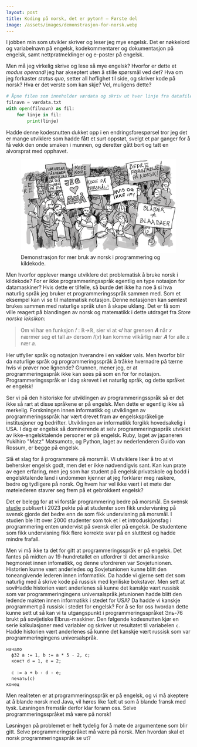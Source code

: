 ```yaml
---
layout: post
title: Koding på norsk, det er pyton! — Første del
image: /assets/images/demonstrasjon-for-norsk.webp
---
```


I jobben min som utvikler skriver og leser jeg mye engelsk. Det er nøkkelord og variabelnavn på engelsk, kodekommentarer og dokumentasjon på engelsk, samt nettpratmeldinger og e-poster på engelsk.

Men må jeg virkelig skrive og lese så mye engelsk? Hvorfor er dette et _modus operandi_ jeg har akseptert uten å stille spørsmål ved det? Hva om jeg forkaster _status quo_, setter all høflighet til side, og skriver kode på norsk? Hva er det verste som kan skje? Vel, muligens dette?

```python
# Åpne filen som inneholder værdata og skriv ut hver linje fra datafilen
filnavn = værdata.txt
with open(filnavn) as fil:
    for linje in fil:
        print(linje)
```

Hadde denne kodesnutten dukket opp i en endringsforespørsel tror jeg det er mange utviklere som hadde fått et surt oppstøt, svelgt et par ganger for å få vekk den onde smaken i munnen, og deretter gått bort og tatt en alvorsprat med opphavet.

<figure>
  <img src="/assets/images/demonstrasjon-for-norsk.webp" alt="Tegnet illustrasjon som viser en demonstrasjon hvor deltagerne holder opp plakater" />
  <figcaption>Demonstrasjon for mer bruk av norsk i programmering og kildekode.</figcaption>
</figure>

Men hvorfor opplever mange utviklere det problematisk å bruke norsk i kildekode? For er ikke programmeringsspråk egentlig en type notasjon for datamaskiner? Hvis dette er tilfelle, så burde det ikke ha noe å si hva naturlig språk jeg bruker et programmeringsspråk sammen med. Som et eksempel kan vi se til matematisk notasjon. Denne notasjonen kan sømløst brukes sammen med naturlige språk uten å skape uklang. Det er få som ville reagert på blandingen av norsk og matematikk i dette utdraget fra _Store norske leksikon_:

> Om vi har en funksjon 𝑓 : ℝ→ℝ, sier vi at «𝑓 har grensen 𝑨 når 𝑥 nærmer seg et tall 𝑎» dersom 𝑓(𝑥) kan komme vilkårlig nær 𝑨 for alle 𝑥 nær 𝑎.

Her utfyller språk og notasjon hverandre i en vakker vals. Men hvorfor blir da naturlige språk og programmeringsspråk å tråkke hvernadre på tærne hvis vi prøver noe lignende? Grunnen, mener jeg, er at programmeringsspråk ikke kan sees på som en for for notasjon. Programmeringsspråk er i dag skrevet i et naturlig språk, og dette språket er engelsk!

Ser vi på den historiske for utviklingen av programmeringsspråk så er det ikke så rart at disse språkene er på engelsk. Men dette er egentlig ikke så merkelig. Forskningen innen informatikk og utviklingen av programmeringsspråk har vært drevet fram av engelskspråkelige institusjoner og bedrifter. Utviklingen av informatikk forgikk hovedsakelig i USA. I dag er engelsk så dominerende at selv programmeringsspråk utviklet av ikke-engelsktalende personer er på engelsk. Ruby, laget av japaneren Yukihiro "Matz" Matsumoto, og Python, laget av nederlenderen Guido van Rossum, er begge på engelsk.

Slå et slag for å programmere på morsmål. Vi utviklere liker å tro at vi behersker engelsk godt, men det er ikke nødvendigvis sant. Kan kun prate av egen erfaring, men jeg som har student på engelsk privatskole og bodd i engelsktalende land i undommen kjenner at jeg forklarer meg raskere, bedre og tydligere på norsk. Og hvem har vel ikke vært i et møte der møtelederen stavrer seg frem på et gebrokkent engelsk?

Det er belegg for at vi forstår programmering bedre på morsmål. En svensk [studie](https://www.degruyter.com/document/doi/10.1515/applirev-2022-0093/html) publisert i 2023 pekte på at studenter som fikk undervisning på svensk gjorde det bedre enn de som fikk undervisning på morsmål. I studien ble litt over 2000 studenter som tok et i et introduskjonsfag i programmering enten undervist på svensk eller på engelsk. De studentene som fikk undervisning fikk flere korrekte svar på en slutttest og hadde mindre frafall.

Men vi må ikke ta det for gitt at programmeringsspråk er på engelsk. Det fantes på midten av 19-hundretallet en utfordrer til det amerikanske hegmoniet innen infomatikk, og denne ufordreren var Sovjetunionen. Historien kunne vært anderledes og Sovjetunionen kunne blitt den toneangivende lederen innen informatikk. Da hadde vi gjerne sett det som naturlig med å skrive kode på russisk med kyriliske bokstaver. Men sett at soviHadde historien vært anderlenes så kunne det kanskje vært russisk som var programmeringingens universalspråk.jetunionen hadde blitt den ledende makten innen informatikk i stedet for USA? Da hadde vi kanskje programmert på russisk i stedet for engelsk? For å se for oss hvordan dette kunne sett ut så kan vi ta utgangspunkt i programmeringsspråket Эль-76 brukt på sovijetiske Elbrus-maskiner. Den følgende kodesnutten kjør en serie kalkulasjoner med variabler og skriver ut resultatet til variabelen `c`. Hadde historien vært anderlenes så kunne det kanskje vært russisk som var programmeringingens universalspråk.

```
начало
  ф32 a := 1, b := a * 5 - 2, c;
  конст d = 1, e = 2;

  c := a + b - d - e;
  печать(c)
конец
```
Men realiteten er at programmeringsspråk er på engelsk, og vi må akeptere at å blande norsk med Java, vil høres like fælt ut som å blande fransk med tysk. Løsningen fremstår derfor klar forann oss. Selve programmeringsspråket må være på norsk!

Løsningen på problemet er helt tydelig for å møte de argumentene som blir gitt. Selve programmeringspråket må være på norsk. Men hvordan skal et norsk programmeringsspråk se ut?
